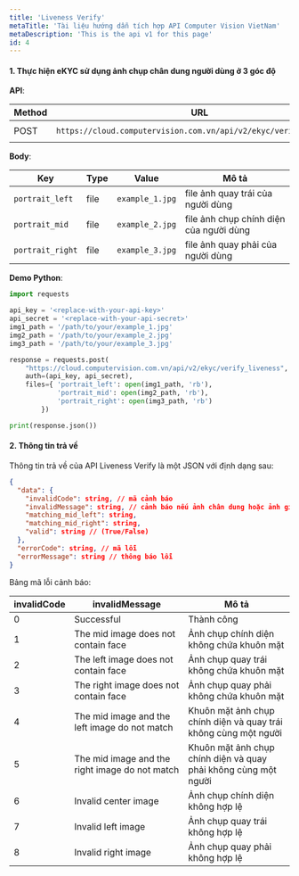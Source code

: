 ```yaml
---
title: 'Liveness Verify'
metaTitle: 'Tài liệu hướng dẫn tích hợp API Computer Vision VietNam'
metaDescription: 'This is the api v1 for this page'
id: 4
---
```


#### 1. Thực hiện eKYC sử dụng ảnh chụp chân dung người dùng ở 3 góc độ

**API**:

| Method | URL                                                               | content-type          |
| ------ | ----------------------------------------------------------------- | --------------------- |
| POST   | `https://cloud.computervision.com.vn/api/v2/ekyc/verify_liveness` | `multipart/form-data` |

**Body**:

| Key              | Type | Value           | Mô tả                                   |
| ---------------- | ---- | --------------- | --------------------------------------- |
| `portrait_left`  | file | `example_1.jpg` | file ảnh quay trái của người dùng       |
| `portrait_mid`   | file | `example_2.jpg` | file ảnh chụp chính diện của người dùng |
| `portrait_right` | file | `example_3.jpg` | file ảnh quay phải của người dùng       |

**Demo Python**:

```python
import requests

api_key = '<replace-with-your-api-key>'
api_secret = '<replace-with-your-api-secret>'
img1_path = '/path/to/your/example_1.jpg'
img2_path = '/path/to/your/example_2.jpg'
img3_path = '/path/to/your/example_3.jpg'

response = requests.post(
 	"https://cloud.computervision.com.vn/api/v2/ekyc/verify_liveness",
 	auth=(api_key, api_secret),
 	files={ 'portrait_left': open(img1_path, 'rb'),
            'portrait_mid': open(img2_path, 'rb'),
            'portrait_right': open(img3_path, 'rb')
        })

print(response.json())

```

#### 2. Thông tin trả về

Thông tin trả về của API Liveness Verify là một JSON với định dạng sau:

```json
{
  "data": {
    "invalidCode": string, // mã cảnh báo
    "invalidMessage": string, // cảnh báo nếu ảnh chân dung hoặc ảnh giấy tờ có dấu hiệu làm ảnh hưởng đến kết quả
    "matching_mid_left": string,
    "matching_mid_right": string,
    "valid": string // (True/False)
  },
  "errorCode": string, // mã lỗi
  "errorMessage": string // thông báo lỗi
}
```

Bảng mã lỗi cảnh báo:

| invalidCode | invalidMessage                                 | Mô tả                                                           |
| ----------- | ---------------------------------------------- | --------------------------------------------------------------- |
| 0           | Successful                                     | Thành công                                                      |
| 1           | The mid image does not contain face            | Ảnh chụp chính diện không chứa khuôn mặt                        |
| 2           | The left image does not contain face           | Ảnh chụp quay trái không chứa khuôn mặt                         |
| 3           | The right image does not contain face          | Ảnh chụp quay phải không chứa khuôn mặt                         |
| 4           | The mid image and the left image do not match  | Khuôn mặt ảnh chụp chính diện và quay trái không cùng một người |
| 5           | The mid image and the right image do not match | Khuôn mặt ảnh chụp chính diện và quay phải không cùng một người |
| 6           | Invalid center image                           | Ảnh chụp chính diện không hợp lệ                                |
| 7           | Invalid left image                             | Ảnh chụp quay trái không hợp lệ                                 |
| 8           | Invalid right image                            | Ảnh chụp quay phải không hợp lệ                                 |
